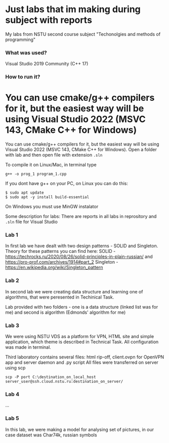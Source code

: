 # Just labs that im making during subject with reports
My labs from NSTU second course subject "Techonolgies and methods of programming"
### What was used?
Visual Studio 2019 Community (C++ 17)
### How to run it?
You can use cmake/g++ compilers for it, but the easiest way will be using Visual Studio 2022 (MSVC 143, CMake C++ for Windows)
=======
You can use cmake/g++ compilers for it, but the easiest way will be using Visual Studio 2022 (MSVC 143, CMake C++ for Windows). Open a folder with lab and then open file with extension ```.sln```

To compile it on Linux/Mac, in terminal type
```
g++ -o prog_1 program_1.cpp
```
If you dont have g++ on your PC, on Linux you can do this:
```
$ sudo apt update
$ sudo apt -y install build-essential
```
On Windows you must use MinGW instalator

Some description for labs:
There are reports in all labs in reprository and ```.sln``` file for Visual Studio


### Lab 1

In first lab we have dealt with two design patterns - SOLID and Singleton.
Theory for these patterns you can find here:
SOLID - https://techrocks.ru/2020/08/26/solid-principles-in-plain-russian/ and https://pro-prof.com/archives/1914#part_2
Singleton - https://en.wikipedia.org/wiki/Singleton_pattern

### Lab 2

In second lab we were creating data structure and learning one of algorithms, that were peresented in Techinical Task.

Lab provided with two folders - one is a data structure (linked list was for me) and second is algorithm (Edmonds' algorithm for me)

### Lab 3

We were using NSTU VDS as a platform for VPN, HTML site and simple application, which theme is described in Technical Task.
All configuration was made in terminal.

Third laboratory contains several files: html rip-off, client.ovpn for OpenVPN app and server daemon and .py script
All files were transferred on server using scp
```
scp -P port C:\destination_on_local_host server_user@ssh.cloud.nstu.ru:destination_on_server/
```

### Lab 4

...

### Lab 5

In this lab, we were making a model for analysing set of pictures, in our case dataset was Char74k, russian symbols
